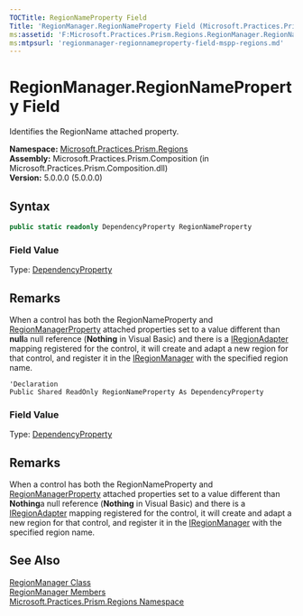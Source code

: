 ```yaml
---
TOCTitle: RegionNameProperty Field
Title: 'RegionManager.RegionNameProperty Field (Microsoft.Practices.Prism.Regions)'
ms:assetid: 'F:Microsoft.Practices.Prism.Regions.RegionManager.RegionNameProperty'
ms:mtpsurl: 'regionmanager-regionnameproperty-field-mspp-regions.md'
---
```


# RegionManager.RegionNameProperty Field

Identifies the RegionName attached property.

**Namespace:** [Microsoft.Practices.Prism.Regions](/patterns-practices/reference/mspp-regions-namespace)  
**Assembly:** Microsoft.Practices.Prism.Composition (in Microsoft.Practices.Prism.Composition.dll)  
**Version:** 5.0.0.0 (5.0.0.0)

## Syntax

```C#
public static readonly DependencyProperty RegionNameProperty
```

### Field Value

Type: [DependencyProperty](http://msdn.microsoft.com/en-us/library/ms589318)

## Remarks

When a control has both the RegionNameProperty and [RegionManagerProperty](/patterns-practices/reference/regionmanager-regionmanagerproperty-field-mspp-regions) attached properties set to a value different than **null**a null reference (**Nothing** in Visual Basic) and there is a [IRegionAdapter](/patterns-practices/reference/iregionadapter-interface-mspp-regions) mapping registered for the control, it will create and adapt a new region for that control, and register it in the [IRegionManager](/patterns-practices/reference/iregionmanager-interface-mspp-regions) with the specified region name.

```VB
'Declaration
Public Shared ReadOnly RegionNameProperty As DependencyProperty
```

### Field Value

Type: [DependencyProperty](http://msdn.microsoft.com/en-us/library/ms589318)

## Remarks

When a control has both the RegionNameProperty and [RegionManagerProperty](/patterns-practices/reference/regionmanager-regionmanagerproperty-field-mspp-regions) attached properties set to a value different than **Nothing**a null reference (**Nothing** in Visual Basic) and there is a [IRegionAdapter](/patterns-practices/reference/iregionadapter-interface-mspp-regions) mapping registered for the control, it will create and adapt a new region for that control, and register it in the [IRegionManager](/patterns-practices/reference/iregionmanager-interface-mspp-regions) with the specified region name.

## See Also

[RegionManager Class](/patterns-practices/reference/regionmanager-class-mspp-regions)  
[RegionManager Members](/patterns-practices/reference/regionmanager-members-mspp-regions)  
[Microsoft.Practices.Prism.Regions Namespace](/patterns-practices/reference/mspp-regions-namespace)